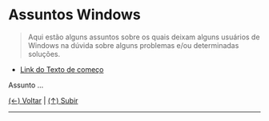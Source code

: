 # Assuntos Windows
> Aqui estão alguns assuntos sobre os quais deixam alguns usuários de Windows na dúvida sobre alguns problemas e/ou determinadas soluções.

- [Link do Texto de começo](#link-do-texto-de-comeco "Link do Texto de começo")

Assunto ...

[(&larr;) Voltar](https://github.com/systemboys/GTi_Laboratory#laborat%C3%B3rio-gti "Voltar ao Sumário") | 
[(&uarr;) Subir](#assuntos-windows "Subir para o topo")

------------
